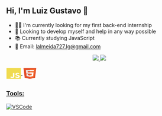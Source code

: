 ## Hi, I'm Luiz Gustavo 👋

- 👨‍💻 I'm currently looking for my first back-end internship
- 🤝 Looking to develop myself and help in any way possible
- 📚 Currently studying JavaScript
- 📩 Email: lalmeida727.lg@gmail.com

<div align="center">
  <a href="https://github.com/LuizGust4vo">
  <img height="150em" src="https://github-readme-stats.vercel.app/api/top-langs/?username=LuizGust4vo&layout=compact&langs_count=7&theme=chartreuse-dark"/>
  <img height="150em" src="https://github-readme-stats.vercel.app/api?username=LuizGust4vo&show_icons=true&theme=chartreuse-dark&include_all_commits=true&count_private=true"/>
</div>
  
<div style="display: inline_block"><br>
  <img align="center" alt="JS" height="30" width="40" src="https://raw.githubusercontent.com/devicons/devicon/master/icons/javascript/javascript-plain.svg">
  <img align="center" alt="HTML" height="30" width="40" src="https://raw.githubusercontent.com/devicons/devicon/master/icons/html5/html5-original.svg"> 
</div>
  
##
  
### Tools:
<div>
  <img align="center" alt="VSCode" height="30" width="40" src="https://cdn.jsdelivr.net/gh/devicons/devicon/icons/vscode/vscode-original.svg">
</div>
  
